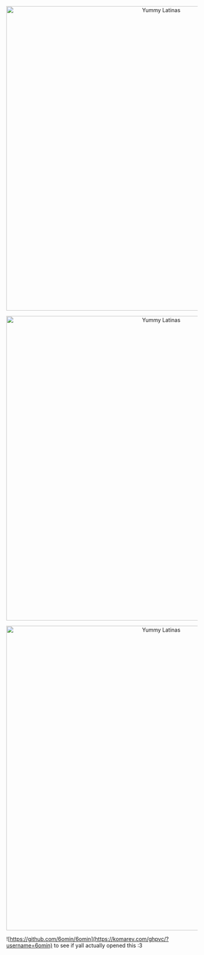 </p>
<p align="center">
   <img width="800" src="https://64.media.tumblr.com/86eb7da6d23cf70617677b543a1dacd8/4866fa70a08b6bf8-6c/s400x600/c6f423aa6e780ab3b08f482d94f138ab62246702.gifv" alt="Yummy Latinas">
<p align="center">
   <img width="800" src="https://media.discordapp.net/attachments/1254316170815737867/1287879463585189948/Untitled55_20240924045258.png?ex=66f326b7&is=66f1d537&hm=f6d71d3e88683e37cfda8205c498aae99fc06e057534e21920c9b5ae4842258f&=&format=webp&quality=lossless" alt="Yummy Latinas">
<p align="center">
  <img width="800" src="https://64.media.tumblr.com/86eb7da6d23cf70617677b543a1dacd8/4866fa70a08b6bf8-6c/s400x600/c6f423aa6e780ab3b08f482d94f138ab62246702.gifv" alt="Yummy Latinas">



![https://github.com/6omin/6omin](https://komarev.com/ghpvc/?username=6omin) to see if yall actually opened this :3
